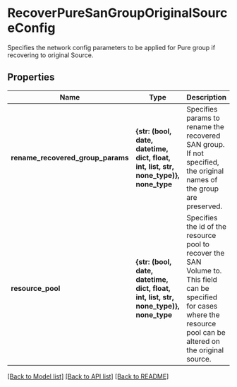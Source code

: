 # RecoverPureSanGroupOriginalSourceConfig

Specifies the network config parameters to be applied for Pure group if recovering to original Source.

## Properties
Name | Type | Description | Notes
------------ | ------------- | ------------- | -------------
**rename_recovered_group_params** | **{str: (bool, date, datetime, dict, float, int, list, str, none_type)}, none_type** | Specifies params to rename the recovered SAN group. If not specified, the original names of the group are preserved. | [optional] 
**resource_pool** | **{str: (bool, date, datetime, dict, float, int, list, str, none_type)}, none_type** | Specifies the id of the resource pool to recover the SAN Volume to. This field can be specified for cases where the resource pool can be altered on the original source. | [optional] 

[[Back to Model list]](../README.md#documentation-for-models) [[Back to API list]](../README.md#documentation-for-api-endpoints) [[Back to README]](../README.md)


